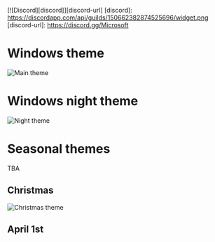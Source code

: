 [![Discord][discord]][discord-url]
[discord]: https://discordapp.com/api/guilds/150662382874525696/widget.png
[discord-url]: https://discord.gg/Microsoft

# Windows theme

![Main theme](https://cloud.githubusercontent.com/assets/11031051/22585271/a9b1c0ee-e9ff-11e6-92f1-a93eb5ca6b34.png)

# Windows night theme

![Night theme](https://cloud.githubusercontent.com/assets/11031051/22585258/965484be-e9ff-11e6-9ff3-07d8aebbae90.png)

# Seasonal themes

TBA

## Christmas

![Christmas theme](https://cloud.githubusercontent.com/assets/11031051/21484078/9af37026-cb95-11e6-8900-e5eec7584551.png)

## April 1st
